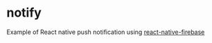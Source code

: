 # notify
Example of React native push notification using [react-native-firebase](https://rnfirebase.io/) 
